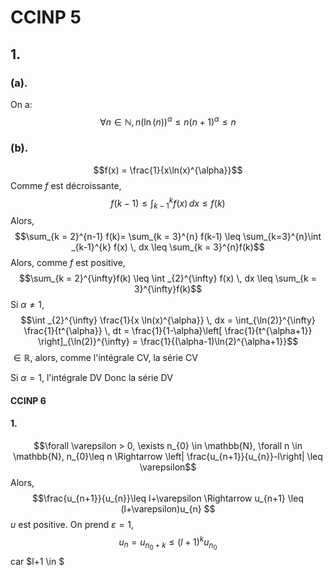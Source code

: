 # CCINP 5
## 1.
### (a).
On a: 
$$\forall n \in \mathbb{N}, n(\ln(n))^{\alpha}\leq n(n+1)^{\alpha} \leq n$$
### (b). 
$$f(x) = \frac{1}{x\ln(x)^{\alpha}}$$
Comme $f$ est décroissante, 
$$f(k-1)\leq \int_{k-1}^{k} f(x) \, dx \leq f(k)$$
Alors, 
$$\sum_{k = 2}^{n-1} f(k)= \sum_{k = 3}^{n} f(k-1) \leq \sum_{k=3}^{n}\int _{k-1}^{k} f(x) \, dx  \leq \sum_{k = 3}^{n}f(k)$$
Alors, comme $f$ est positive, 
$$\sum_{k = 2}^{\infty}f(k) \leq \int _{2}^{\infty} f(x) \, dx \leq \sum_{k = 3}^{\infty}f(k)$$
Si $\alpha \neq 1$, 
$$\int _{2}^{\infty} \frac{1}{x \ln(x)^{\alpha}} \, dx = \int_{\ln(2)}^{\infty} \frac{1}{t^{\alpha}} \, dt = \frac{1}{1-\alpha}\left[ \frac{1}{t^{\alpha+1}} \right]_{\ln(2)}^{\infty} = \frac{1}{(\alpha-1)\ln(2)^{\alpha+1}}$$
$\in \mathbb{R}$, alors, comme l'intégrale CV, la série CV

Si $\alpha = 1$, l'intégrale DV Donc la série DV

#### CCINP 6
#### 1.
$$\forall \varepsilon > 0, \exists n_{0} \in \mathbb{N}, \forall n \in \mathbb{N}, n_{0}\leq n \Rightarrow \left| \frac{u_{n+1}}{u_{n}}-l\right| \leq \varepsilon$$
Alors, 
$$\frac{u_{n+1}}{u_{n}}\leq l+\varepsilon \Rightarrow u_{n+1} \leq (l+\varepsilon)u_{n} $$
$u$ est positive.
On prend $\varepsilon = 1$,
$$u_{n} = u_{n_{0}+k} \leq (l+1)^{k}u_{n_{0}}$$
car $l+1 \in $